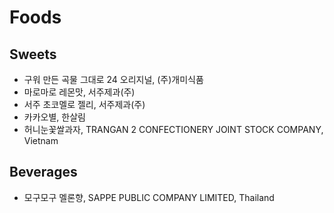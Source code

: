 # Foods
## Sweets
* 구워 만든 곡물 그대로 24 오리지널, (주)개미식품
* 마로마로 레몬맛, 서주제과(주)
* 서주 초코멜로 젤리, 서주제과(주)
* 카카오별, 한살림
* 허니눈꽃쌀과자, TRANGAN 2 CONFECTIONERY JOINT STOCK COMPANY, Vietnam

## Beverages
* 모구모구 멜론향, SAPPE PUBLIC COMPANY LIMITED, Thailand
